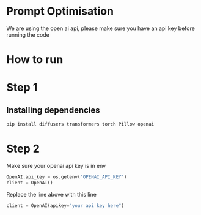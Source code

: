 # Prompt Optimisation

We are using the open ai api, please make sure you have an api key before running the code

# How to run
# Step 1
## Installing dependencies
```bash
pip install diffusers transformers torch Pillow openai
```

# Step 2
Make sure your openai api key is in env
```python
OpenAI.api_key = os.getenv('OPENAI_API_KEY')
client = OpenAI()
```

Replace the line above with this line
```python
client = OpenAI(apikey="your api key here")
```